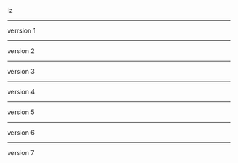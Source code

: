 lz


-----

verrsion 1


-------

version 2


--------
version 3

---

version 4


------

version 5

----

version 6

-----

version 7
